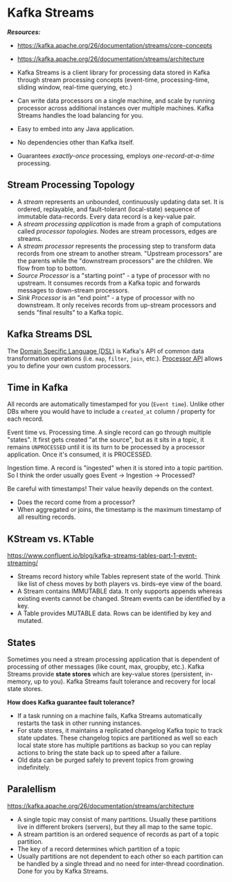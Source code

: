 # Kafka Streams

***Resources:***

- <https://kafka.apache.org/26/documentation/streams/core-concepts>
- <https://kafka.apache.org/26/documentation/streams/architecture>

- Kafka Streams is a client library for processing data stored in Kafka through stream processing concepts (event-time, processing-time, sliding window, real-time querying, etc.)
- Can write data processors on a single machine, and scale by running processor across additional instances over multiple machines. Kafka Streams handles the load balancing for you.
- Easy to embed into any Java application.
- No dependencies other than Kafka itself.
- Guarantees *exactly-once* processing, employs *one-record-at-a-time* processing.

## Stream Processing Topology

- A *stream* represents an unbounded, continuously updating data set. It is ordered, replayable, and fault-tolerant (local-state) sequence of immutable data-records. Every data record is a key-value pair.
- A *stream processing application* is made from a graph of computations called *processor topologies*. Nodes are stream processors, edges are streams.
- A *stream processor* represents the processing step to transform data records from one stream to another stream. "Upstream processors" are the parents while the "downstream processors" are the children. We flow from top to bottom.
- *Source Processor* is a "starting point" - a type of processor with no upstream. It consumes records from a Kafka topic and forwards messages to down-stream processors.
- *Sink Processor* is an "end point" - a type of processor with no downstream. It only receives records from up-stream processors and sends "final results" to a Kafka topic.

## Kafka Streams DSL

The [Domain Specific Language (DSL)](https://kafka.apache.org/26/documentation/streams/developer-guide/dsl-api.html) is Kafka's API of common data transformation operations (i.e. `map`, `filter`, `join`, etc.). [Processor API](https://kafka.apache.org/26/documentation/streams/developer-guide/processor-api.html) allows you to define your own custom processors.

## Time in Kafka

All records are automatically timestamped for you (`Event time`). Unlike other DBs where you would have to include a `created_at` column / property for each record.

Event time vs. Processing time. A single record can go through multiple "states". It first gets created "at the source", but as it sits in a topic, it remains `UNPROCESSED` until it is its turn to be processed by a processor application. Once it's consumed, it is PROCESSED.

Ingestion time. A record is "ingested" when it is stored into a topic partition.
So I think the order usually goes Event -> Ingestion -> Processed?

Be careful with timestamps! Their value heavily depends on the context.
- Does the record come from a processor?
- When aggregated or joins, the timestamp is the maximum timestamp of all resulting records.

## KStream vs. KTable

<https://www.confluent.io/blog/kafka-streams-tables-part-1-event-streaming/>

- Streams record history while Tables represent state of the world. Think like list of chess moves by both players vs. birds-eye view of the board.
- A Stream contains IMMUTABLE data. It only supports appends whereas existing events cannot be changed. Stream events can be identified by a key.
- A Table provides MUTABLE data. Rows can be identified by key and mutated.

## States

Sometimes you need a stream processing application that is dependent of processing of other messages (like count, max, groupby, etc.). Kafka Streams provide **state stores** which are key-value stores (persistent, in-memory, up to you). Kafka Streams fault tolerance and recovery for local state stores.

**How does Kafka guarantee fault tolerance?**

- If a task running on a machine fails, Kafka Streams automatically restarts the task in other running instances.
- For state stores, it maintains a replicated changelog Kafka topic to track state updates. These changelog topics are partitioned as well so each local state store has multiple partitions as backup so you can replay actions to bring the state back up to speed after a failure.
- Old data can be purged safely to prevent topics from growing indefinitely.

## Paralellism

https://kafka.apache.org/26/documentation/streams/architecture

- A single topic may consist of many partitions. Usually these partitions live in different brokers (servers), but they all map to the same topic.
- A stream partition is an ordered sequence of records as part of a topic partition.
- The key of a record determines which partition of a topic
- Usually partitions are not dependent to each other so each partition can be handled by a single thread and no need for inter-thread coordination. Done for you by Kafka Streams.
